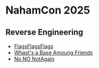 # NahamCon 2025


## Reverse Engineering

- [FlagsFlagsFlags](rev/FlagsFlagsFlags)
- [Whast's a Base Amoung Friends](rev/What's%20a%20base%20amoungst%20friends/)
- [No NO NotAgain](rev/No%20No%20NotAgain/)